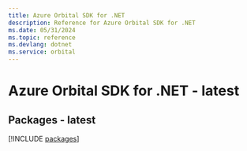 ```yaml
---
title: Azure Orbital SDK for .NET
description: Reference for Azure Orbital SDK for .NET
ms.date: 05/31/2024
ms.topic: reference
ms.devlang: dotnet
ms.service: orbital
---
```

# Azure Orbital SDK for .NET - latest
## Packages - latest
[!INCLUDE [packages](orbital-index.md)]